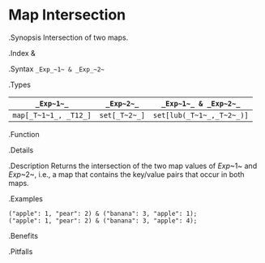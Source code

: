 # Map Intersection

.Synopsis
Intersection of two maps.

.Index
&

.Syntax
`_Exp_~1~ & _Exp_~2~`

.Types


| `_Exp~1~_`    |  `_Exp~2~_`      | `_Exp~1~_ & _Exp~2~_`      |
| --- | --- | --- |
| `map[_T~1~1_, _T12_]` |  `set[_T~2~_]`   | `set[lub(_T~1~_,_T~2~_)]`  |


.Function

.Details

.Description
Returns the intersection of the two map values of _Exp_~1~ and _Exp_~2~, i.e., a map that contains the key/value pairs that
occur in both maps.

.Examples
```rascal-shell
("apple": 1, "pear": 2) & ("banana": 3, "apple": 1);
("apple": 1, "pear": 2) & ("banana": 3, "apple": 4);
```

.Benefits

.Pitfalls


